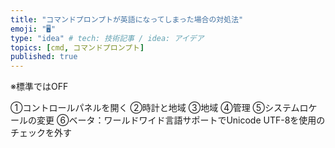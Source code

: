 ```yaml
---
title: "コマンドプロンプトが英語になってしまった場合の対処法"
emoji: "🖥"
type: "idea" # tech: 技術記事 / idea: アイデア
topics: [cmd, コマンドプロンプト]
published: true
---
```

※標準ではOFF

①コントロールパネルを開く
②時計と地域
③地域
④管理
⑤システムロケールの変更
⑥ベータ：ワールドワイド言語サポートでUnicode UTF-8を使用のチェックを外す
